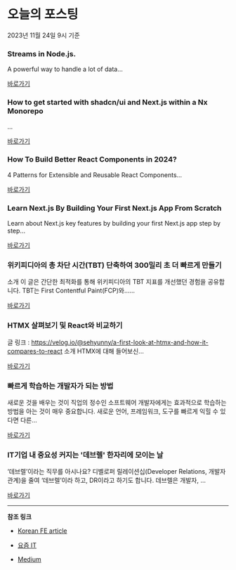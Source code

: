 # 오늘의 포스팅 
2023년 11월 24일 9시 기준 

### Streams in Node.js. 

 A powerful way to handle a lot of data... 

 [바로가기](https://medium.com/gitconnected/an-introduction-to-streams-in-node-js-e021650f0440?responsesOpen=true&sortBy=REVERSE_CHRON&source=topic_portal_recommended_stories---------0-107----------javascript----------65ce99aa_4d0e_47f0_8617_94a2c3dc42af-------) 

### How to get started with shadcn/ui and Next.js within a Nx Monorepo 

 ... 

 [바로가기](https://medium.com/@patrickvaler/how-to-get-started-with-shadcn-ui-and-next-js-within-a-nx-monorepo-57908f48b4ef?responsesOpen=true&sortBy=REVERSE_CHRON&source=topic_portal_recommended_stories---------0-84----------typescript----------11f14472_96bc_4d7f_b253_d38a5869e336-------) 

### How To Build Better React Components in 2024? 

 4 Patterns for Extensible and Reusable React Components... 

 [바로가기](https://medium.com/bitsrc/how-to-build-better-react-components-in-2024-2d930b1f30b1?responsesOpen=true&sortBy=REVERSE_CHRON&source=topic_portal_recommended_stories---------0-84----------frontend----------4ef80148_d812_4c9d_91de_17a5ff4507a1-------) 

### Learn Next.js By Building Your First Next.js App From Scratch 

 Learn about Next.js key features by building your first Next.js app step by step... 

 [바로가기](https://medium.com/gitconnected/learn-next-js-by-building-your-first-next-js-app-from-scratch-8ec7cc93a9cb?responsesOpen=true&sortBy=REVERSE_CHRON&source=topic_portal_recommended_stories---------0-107----------reactjs----------6f0f92ab_9af1_479e_9348_76850f1749fd-------) 

###  위키피디아의 총 차단 시간(TBT) 단축하여 300밀리 초 더 빠르게 만들기 

 소개 이 글은 간단한 최적화를 통해 위키피디아의 TBT 지표를 개선했던 경험을 공유합니다. TBT는 First Contentful Paint(FCP)와…... 

 [바로가기](https://kofearticle.substack.com/p/korean-fe-article-tbt-300) 

###   HTMX 살펴보기 및 React와 비교하기 

 글 링크 : https://velog.io/@sehyunny/a-first-look-at-htmx-and-how-it-compares-to-react 소개 HTMX에 대해 들어보신... 

 [바로가기](https://kofearticle.substack.com/p/korean-fe-article-htmx-react) 

### 빠르게 학습하는 개발자가 되는 방법 

 새로운 것을 배우는 것이 직업의 정수인 소프트웨어 개발자에게는 효과적으로 학습하는 방법을 아는 것이 매우 중요합니다. 새로운 언어, 프레임워크, 도구를 빠르게 익힐 수 있다면 다른... 

 [바로가기](https://yozm.wishket.com/magazine/detail/2334/) 

### IT기업 내 중요성 커지는 '데브렐' 한자리에 모이는 날 

 ‘데브렐’이라는 직무를 아시나요? 디벨로퍼 릴레이션십(Developer Relations, 개발자 관계)을 줄여 ‘데브렐’이라 하고, DR이라고 하기도 합니다. 데브렐은 개발자, ... 

 [바로가기](https://yozm.wishket.com/magazine/detail/2332/) 

---

**참조 링크**

- [Korean FE article](https://kofearticle.substack.com) 

- [요즘 IT](https://yozm.wishket.com/magazine) 

- [Medium](https://medium.com) 

